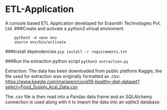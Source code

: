 # ETL-Application
A console based ETL Application developed for Erasmith Technologies Pvt. Ltd. 
###Create and activate a python3 virtual enviroment
``` 
    python3 -m venv env 
    source env/bin/activate
```

###Install dependencies 
```pip install -r requirements.txt```

###Run the extraction python script
```python3 extraction.py```


Extraction: The data has been downloaded from public platform Kaggle, the file used for extraction was originally formatted as .csv:
https://www.kaggle.com/mariaren/covid19-healthy-diet-dataset?select=Food_Supply_kcal_Data.csv

The .csv file is then read into a Pandas data frame and an SQLAlchemy connection is used along with it to import the data into an sqlite3 database.
